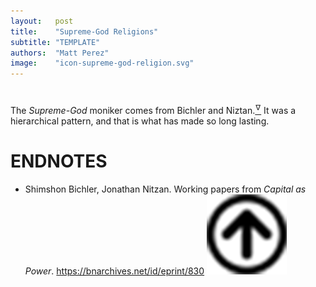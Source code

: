```yaml
---
layout:   post
title:    "Supreme-God Religions"
subtitle: "TEMPLATE"
authors:  "Matt Perez"
image:    "icon-supreme-god-religion.svg"
---
```


<div style='display:none; '>
 Supreme-God religions is the worst thing that happen to people.
</div>

<h1></h1>
 <p>The <em>Supreme-God</em> moniker comes from Bichler and Niztan.<a href='#en$1'><sup id='bm$1'>&hairsp;&nabla;&hairsp;</sup></a> It was a hierarchical pattern, and that is what has made so long lasting.</p>
 <p></p>
 <p></p>
 <p></p>
 <p></p>

<h1 class="_section">ENDNOTES</h1>
 <ul>
  <li id="en01">
   <p class="_list-item">
    Shimshon Bichler, Jonathan Nitzan.
    Working papers from <em>Capital as Power</em>.
    <a href="https://bnarchives.net/id/eprint/830/" target="_blank">https://bnarchives.net/id/eprint/830</a>
    <a class="_uparrow" href="#bm01"><img src="/assets/img/arrow-up-icon.png"></a>
   </p>
  </li>
 </ul>
 <br>
 <br>
 <br>
 <br>
 <br>
 <br>
 <br>
 <br>
 <br>
 <br>
 <br>
 <br>
 <br>
 <br>
 <br>
 <br>
 <br>
 <br>
 <br>
 <br>
 <br>
 <br>
 <br>
 <br>
 <br>
 <br>
 <br>
 <br>
 <br>
 <br>
 <br>
 <br>
 <br>
 <br>
 <br>
 <br>
 <br>
 <br>
 <br>
 <br>
 <br>
 <br>
 <br>
 <br>
 <br>